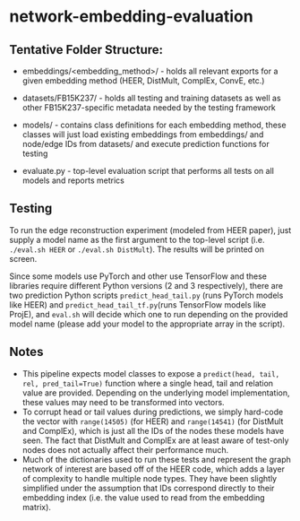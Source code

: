 # network-embedding-evaluation

## Tentative Folder Structure:
- embeddings/\<embedding_method\>/ - holds all relevant exports for a given embedding method (HEER, DistMult, ComplEx, ConvE, etc.)

- datasets/FB15K237/ - holds all testing and training datasets as well as other FB15K237-specific metadata needed by the testing framework

- models/ - contains class definitions for each embedding method, these classes will just load existing embeddings from embeddings/ and node/edge IDs from datasets/ and execute prediction functions for testing

- evaluate.py - top-level evaluation script that performs all tests on all models and reports metrics

## Testing
To run the edge reconstruction experiment (modeled from HEER paper), just supply a model name as the first argument to the top-level script (i.e. `./eval.sh HEER` or `./eval.sh DistMult`). The results will be printed on screen.

Since some models use PyTorch and other use TensorFlow and these libraries require different Python versions (2 and 3 respectively), there are two prediction Python scripts `predict_head_tail.py` (runs PyTorch models like HEER) and `predict_head_tail_tf.py`(runs TensorFlow models like ProjE), and `eval.sh` will decide which one to run depending on the provided model name (please add your model to the appropriate array in the script).

## Notes
- This pipeline expects model classes to expose a `predict(head, tail, rel, pred_tail=True)` function where a single head, tail and relation value are provided. Depending on the underlying model implementation, these values may need to be transformed into vectors.
- To corrupt head or tail values during predictions, we simply hard-code the vector with `range(14505)` (for HEER) and `range(14541)` (for DistMult and ComplEx), which is just all the IDs of the nodes these models have seen. The fact that DistMult and ComplEx are at least aware of test-only nodes does not actually affect their performance much.
- Much of the dictionaries used to run these tests and represent the graph network of interest are based off of the HEER code, which adds a layer of complexity to handle multiple node types. They have been slightly simplified under the assumption that IDs correspond directly to their embedding index (i.e. the value used to read from the embedding matrix).

